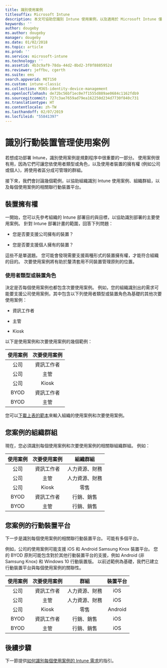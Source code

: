 ```yaml
---
title: 識別使用案例
titlesuffix: Microsoft Intune
description: 本文可協助您識別 Intune 使用案例，以及適用於 Microsoft Intune 僅限雲端實作的次要使用案例。
keywords: ''
author: dougeby
ms.author: dougeby
manager: dougeby
ms.date: 01/02/2018
ms.topic: article
ms.prod: ''
ms.service: microsoft-intune
ms.technology: ''
ms.assetid: 4b3c9af9-78da-44d2-8bd2-3f0f8885952d
ms.reviewer: jeffbu, cgerth
ms.suite: ems
search.appverid: MET150
ms.custom: intune-classic
ms.collection: M365-identity-device-management
ms.openlocfilehash: de72bc56bf1ec0e7f1555d889ae0684c1162fdb9
ms.sourcegitcommit: 727c3ae7659ad79ea162250d234d7730f840c731
ms.translationtype: HT
ms.contentlocale: zh-TW
ms.lasthandoff: 02/07/2019
ms.locfileid: "55841397"
---
```

# <a name="identify-mobile-device-management-use-case-scenarios"></a>識別行動裝置管理使用案例

若想成功部署 Intune，識別使用案例是規劃程序中很重要的一部分。 使用案例很有用，因為它們可讓您依使用者類型或角色，以及使用者裝置的擁有權 (例如公司或個人)，將使用者區分成可管理的群組。

接下來，我們會討論幾個範例，以協助組織識別 Intune 使用案例、組織群組，以及每個使用案例的相關聯行動裝置平台。

## <a name="device-ownership"></a>裝置擁有權
一開始，您可以先參考組織的 Intune 部署目的與目標，以協助識別部署的主要使用案例。 針對 Intune 部署計畫的範圍，回答下列問題：

-   您是否要支援公司擁有的裝置？

-   您是否要支援個人擁有的裝置？

這些不是單選題。 您可能會發現需要支援兩種形式的裝置擁有權，才能符合組織的目的。 次要使用案例將有助於釐清套用不同裝置管理原則的位置。

### <a name="user-type-or-device-role"></a>使用者類型或裝置角色

決定是否每個使用案例也都包含次要使用案例。 例如，您的組織識別出的需求可能要支援公司使用案例，其中包含以下列使用者類型或裝置角色為基礎的其他次要使用案例：

-   資訊工作者

-   主管

-   Kiosk

以下是使用案例和次要使用案例的幾個範例：

| **使用案例** | **次要使用案例** |
|:---:|:---:|
| 公司 | 資訊工作者 |              
| 公司 | 主管 |           
| 公司 | Kiosk |
| BYOD | 資訊工作者 |           
| BYOD | 主管 |

您可以[下載上表的範本](https://gallery.technet.microsoft.com/Intune-deployment-planning-fae156c2?redir=0)來輸入組織的使用案例和次要使用案例。

## <a name="organizational-groups-for-your-scenarios"></a>您案例的組織群組

現在，您必須識別每個使用案例和次要使用案例的相關聯組織群組。 例如：

| **使用案例** | **次要使用案例** | **組織群組** |
|:---:|:---:|:---:|
| 公司 | 資訊工作者 | 人力資源、財務 |               
| 公司 | 主管 | 人力資源、財務 |            
| 公司 | Kiosk | 零售 |
| BYOD | 資訊工作者 | 行銷、銷售 |            
| BYOD | 主管 | 行銷、銷售 |


## <a name="mobile-device-platforms-for-your-scenarios"></a>您案例的行動裝置平台

下一步是識別每個使用案例的相關聯行動裝置平台。 可能有多個平台。

例如，公司的使用案例可能支援 iOS 和 Android Samsung Knox 裝置平台。 您的 BYOD 原則可能包含對於其他行動裝置平台的支援，例如 Android (非 Samsung Knox) 和 Windows 10 行動裝置版。 以前述範例為基礎，我們已建立行動裝置平台與每個使用案例的關聯性。

| **使用案例** | **次要使用案例** | **群組** | **裝置平台** |   
|:---:|:---:|:---:|:---:|
| 公司 | 資訊工作者 | 人力資源、財務 | iOS |                                                           
| 公司 | 主管 | 人力資源、財務 | iOS |                                                           
| 公司 | Kiosk | 零售 | Android |
| BYOD | 資訊工作者 | 行銷、銷售 | iOS |                                                           
| BYOD | 主管 | 行銷、銷售 | iOS |

## <a name="next-steps"></a>後續步驟

下一節提供[如何識別每個使用案例的 Intune 需求](planning-guide-requirements.md)的指引。
